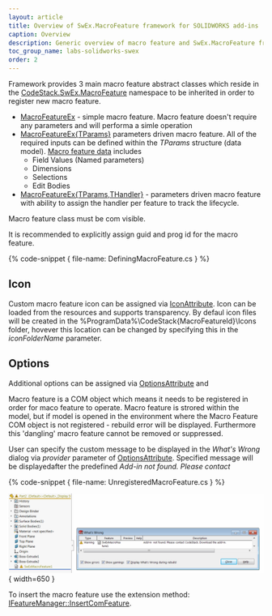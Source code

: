 ```yaml
---
layout: article
title: Overview of SwEx.MacroFeature framework for SOLIDWORKS add-ins
caption: Overview
description: Generic overview of macro feature and SwEx.MacroFeature framework
toc_group_name: labs-solidworks-swex
order: 2
---
```

Framework provides 3 main macro feature abstract classes which reside in the [CodeStack.SwEx.MacroFeature](https://docs.codestack.net/swex/macro-feature/html/N_CodeStack_SwEx_MacroFeature.htm) namespace to be inherited in order to register new macro feature.

* [MacroFeatureEx](https://docs.codestack.net/swex/macro-feature/html/T_CodeStack_SwEx_MacroFeature_MacroFeatureEx.htm) - simple macro feature. Macro feature doesn't require any parameters and will performa a simle operation
* [MacroFeatureEx{TParams}](https://docs.codestack.net/swex/macro-feature/html/T_CodeStack_SwEx_MacroFeature_MacroFeatureEx_1.htm) parameters driven macro feature. All of the required inputs can be defined within the *TParams* structure (data model). [Macro feature data](\labs\solidworks\swex\macro-feature\data) includes
    * Field Values (Named parameters)
    * Dimensions
    * Selections
    * Edit Bodies
* [MacroFeatureEx{TParams,THandler}](https://docs.codestack.net/swex/macro-feature/html/T_CodeStack_SwEx_MacroFeature_MacroFeatureEx_2.htm) - parameters driven macro feature with ability to assign the handler per feature to track the lifecycle.

Macro feature class must be com visible.

It is recommended to explicitly assign guid and prog id for the macro feature.

{% code-snippet { file-name: DefiningMacroFeature.cs } %}

## Icon

Custom macro feature icon can be assigned via [IconAttribute](https://docs.codestack.net/swex/macro-feature/html/T_CodeStack_SwEx_MacroFeature_Attributes_IconAttribute.htm). Icon can be loaded from the resources and supports transparency. By defaul icon files will be created in the %ProgramData%\CodeStack\{MacroFeatureId}\Icons folder, hovever this location can be changed by specifying this in the *iconFolderName* parameter.

## Options

Additional options can be assigned via [OptionsAttribute](https://docs.codestack.net/swex/macro-feature/html/T_CodeStack_SwEx_MacroFeature_Attributes_OptionsAttribute.htm) and 

Macro feature is a COM object which means it needs to be registered in order for maco feature to operate. Macro feature is strored within the model, but if model is opened in the environment where the Macro Feature COM object is not registered - rebuild error will be displayed. Furthermore this 'dangling' macro feature cannot be removed or suppressed.

User can specify the custom message to be displayed in the *What's Wrong* dialog via *provider* parameter of [OptionsAttribute](https://docs.codestack.net/swex/macro-feature/html/T_CodeStack_SwEx_MacroFeature_Attributes_OptionsAttribute.htm). Specified message will be displayedafter the predefined *Add-in not found. Please contact*

{% code-snippet { file-name: UnregisteredMacroFeature.cs } %}

![Rebuild error message for unregistered macro feature](unregistered-macro-feature.png){ width=650 }

To insert the macro feature use the extension method: [IFeatureManager::InsertComFeature](https://docs.codestack.net/swex/macro-feature/html/M_SolidWorks_Interop_sldworks_FeatureManagerEx_InsertComFeature__2.htm).